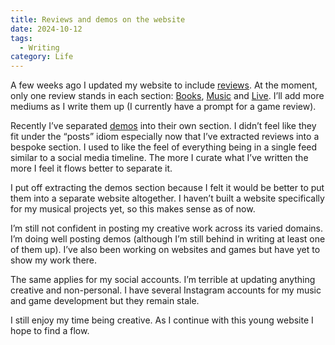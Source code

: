 ```yaml
---
title: Reviews and demos on the website
date: 2024-10-12
tags:
  - Writing
category: Life
---
```

A few weeks ago I updated my website to include [reviews](/reviews). At the moment, only one review stands in each section: [Books](/reviews/book), [Music](/reviews/music) and [Live](/reviews/live). I’ll add more mediums as I write them up (I currently have a prompt for a game review).

Recently I’ve separated [demos](/demos) into their own section. I didn’t feel like they fit under the “posts” idiom especially now that I’ve extracted reviews into a bespoke section. I used to like the feel of everything being in a single feed similar to a social media timeline. The more I curate what I’ve written the more I feel it flows better to separate it.

I put off extracting the demos section because I felt it would be better to put them into a separate website altogether. I haven’t built a website specifically for my musical projects yet, so this makes sense as of now.

I’m still not confident in posting my creative work across its varied domains. I’m doing well posting demos (although I’m still behind in writing at least one of them up). I’ve also been working on websites and games but have yet to show my work there.

The same applies for my social accounts. I’m terrible at updating anything creative and non-personal. I have several Instagram accounts for my music and game development but they remain stale.

I still enjoy my time being creative. As I continue with this young website I hope to find a flow.
